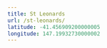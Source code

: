 ```yaml
---
title: St Leonards
url: /st-leonards/
latitude: -41.456909200000005
longitude: 147.19932730000002
---
```

